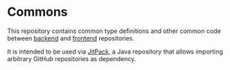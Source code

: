 # Commons

This repository contains common type definitions and other common code between
[backend](https://github.com/umut-onur/Ceng453_TermProject_Group1_backend) and
[frontend](https://github.com/umut-onur/Ceng453_TermProject_Group1_frontend) repositories.

It is intended to be used via [JitPack](https://jitpack.io/), a Java repository that allows importing arbitrary GitHub
repositories as dependency.

